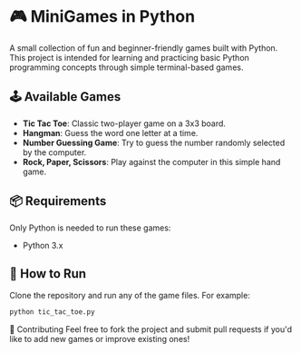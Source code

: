 # 🎮 MiniGames in Python

A small collection of fun and beginner-friendly games built with Python. This project is intended for learning and practicing basic Python programming concepts through simple terminal-based games.

## 🕹️ Available Games

- **Tic Tac Toe**: Classic two-player game on a 3x3 board.
- **Hangman**: Guess the word one letter at a time.
- **Number Guessing Game**: Try to guess the number randomly selected by the computer.
- **Rock, Paper, Scissors**: Play against the computer in this simple hand game.

## 📦 Requirements

Only Python is needed to run these games:

- Python 3.x

## 🚀 How to Run

Clone the repository and run any of the game files. For example:

```bash
python tic_tac_toe.py
```
🤝 Contributing
Feel free to fork the project and submit pull requests if you'd like to add new games or improve existing ones!
